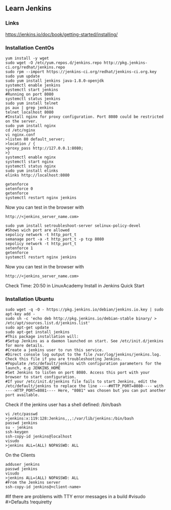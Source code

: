 ## Learn Jenkins

### Links
https://jenkins.io/doc/book/getting-started/installing/

### Installation CentOs

```
yum install -y wget
sudo wget -O /etc/yum.repos.d/jenkins.repo http://pkg.jenkins-ci.org/redhat/jenkins.repo
sudo rpm --import https://jenkins-ci.org/redhat/jenkins-ci.org.key
sudo yum update
sudo yum install jenkins java-1.8.0-openjdk
systemctl enable jenkins
systemctl start jenkins
#Running on port 8080
systemctl status jenkins
sudo yum install telnet
ps aux | grep jenkins
telnet localhost 8080
#Install nginx for proxy configuration. Port 8080 could be restricted on the server.
sudo yum install nginx
cd /etc/nginx
vi nginx.conf
>listen 80 default_server;
>location / {
>proxy_pass http://127.0.0.1:8080;
>}
systemctl enable nginx
systemctl start nginx
systemctl status nginx
sudo yum install elinks
elinks http://localhost:8080
```

```
getenforce
setenforce 0 
getenforce
systemctl restart nginx jenkins
```

Now you can test in the browser with
```
http://<jenkins_server_name.com>
```

```
sudo yum install setroubleshoot-server selinux-policy-devel
#Shows wich port are allowed
sepolicy network -t http_port_t
semanage port -a -t http_port_t -p tcp 8080
sepolicy network -t http_port_t
setenforce 1
getenforce
systemctl restart nginx jenkins
```

Now you can test in the browser with
```
http://<jenkins_server_name.com>
```

Check Time: 20:50 in LinuxAcademy Install in Jenkins Quick Start  


### Installation Ubuntu

```
sudo wget -q -O - https://pkg.jenkins.io/debian/jenkins.io.key | sudo apt-key add -
sudo sh -c 'echo deb http://pkg.jenkins.io/debian-stable binary/ > /etc/apt/sources.list.d/jenkins.list'
sudo apt-get update
sudo apt-get install jenkins
#This package installation will:
#Setup Jenkins as a daemon launched on start. See /etc/init.d/jenkins for more details.
#Create a jenkins user to run this service.
#Direct console log output to the file /var/log/jenkins/jenkins.log. Check this file if you are troubleshooting Jenkins.
#Populate /etc/default/jenkins with configuration parameters for the launch, e.g JENKINS_HOME
#Set Jenkins to listen on port 8080. Access this port with your browser to start configuration.
#If your /etc/init.d/jenkins file fails to start Jenkins, edit the /etc/default/jenkins to replace the line ----#HTTP_PORT=8080---- with ----HTTP_PORT=8081---- Here, "8081" was chosen but you can put another port available.
```

Check if the jenkins user has a shell defined: /bin/bash
```
vi /etc/passwd
>jenkins:x:119:128:Jenkins,,,:/var/lib/jenkins:/bin/bash
passwd jenkins
su - jenkins
ssh-keygen
ssh-copy-id jenkins@localhost
visudo
>jenkins ALL=(ALL) NOPASSWD: ALL
```

On the Clients
```
adduser jenkins
passwd jenkins
visudo
>jenkins ALL=(ALL) NOPASSWD: ALL
#From the Jenkins server
ssh-copy-id jenkins@<client-name>
```

#If there are problems with TTY error messages in a build
#visudo
#>Defaults !requiretty
